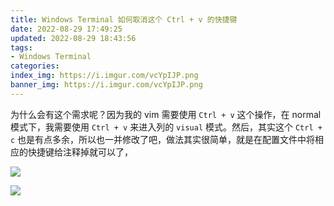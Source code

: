 ```yaml
---
title: Windows Terminal 如何取消这个 Ctrl + v 的快捷键
date: 2022-08-29 17:49:25
updated: 2022-08-29 18:43:56
tags:
- Windows Terminal
categories:
index_img: https://i.imgur.com/vcYpIJP.png
banner_img: https://i.imgur.com/vcYpIJP.png
---
```


为什么会有这个需求呢？因为我的 vim 需要使用 `Ctrl + v` 这个操作，在 normal 模式下，我需要使用 `Ctrl + v` 来进入列的 `visual` 模式。然后，其实这个 `Ctrl + c` 也是有点多余，所以也一并修改了吧，做法其实很简单，就是在配置文件中将相应的快捷键给注释掉就可以了，

![](https://i.imgur.com/r05qdCG.png)

![](https://i.imgur.com/4kbXvo8.png)
